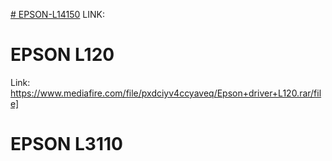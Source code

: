 [# EPSON-L14150]([url](https://www.mediafire.com/file/swbdk9h7xb02kzt/EPSON-L121450-DRIVER-2025.zip/file))
LINK: 
# EPSON L120
Link: https://www.mediafire.com/file/pxdciyv4ccyaveq/Epson+driver+L120.rar/file]
# EPSON L3110
